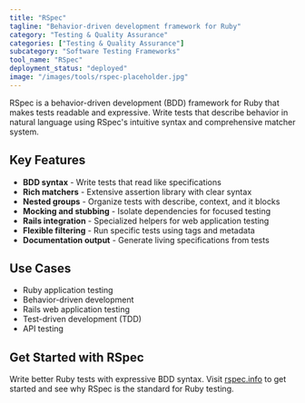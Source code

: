 ```yaml
---
title: "RSpec"
tagline: "Behavior-driven development framework for Ruby"
category: "Testing & Quality Assurance"
categories: ["Testing & Quality Assurance"]
subcategory: "Software Testing Frameworks"
tool_name: "RSpec"
deployment_status: "deployed"
image: "/images/tools/rspec-placeholder.jpg"
---
```

RSpec is a behavior-driven development (BDD) framework for Ruby that makes tests readable and expressive. Write tests that describe behavior in natural language using RSpec's intuitive syntax and comprehensive matcher system.

## Key Features

- **BDD syntax** - Write tests that read like specifications
- **Rich matchers** - Extensive assertion library with clear syntax
- **Nested groups** - Organize tests with describe, context, and it blocks
- **Mocking and stubbing** - Isolate dependencies for focused testing
- **Rails integration** - Specialized helpers for web application testing
- **Flexible filtering** - Run specific tests using tags and metadata
- **Documentation output** - Generate living specifications from tests

## Use Cases

- Ruby application testing
- Behavior-driven development
- Rails web application testing
- Test-driven development (TDD)
- API testing

## Get Started with RSpec

Write better Ruby tests with expressive BDD syntax. Visit [rspec.info](https://rspec.info) to get started and see why RSpec is the standard for Ruby testing.
